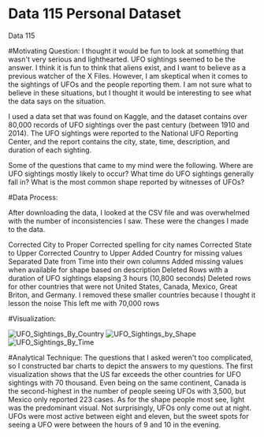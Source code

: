 # Data 115 Personal Dataset
Data 115


#Motivating Question:
I thought it would be fun to look at something that wasn't very serious and lighthearted. UFO sightings seemed to be the answer. I think it is fun to think that aliens exist, and I want to believe as a previous watcher of the X Files. However, I am skeptical when it comes to the sightings of UFOs and the people reporting them. I am not sure what to believe in these situations, but I thought it would be interesting to see what the data says on the situation. 

I used a data set that was found on Kaggle, and the dataset contains over 80,000 records of UFO sightings over the past century (between 1910 and 2014). The UFO sightings were reported to the National UFO Reporting Center, and the report contains the city, state, time, description, and duration of each sighting.

Some of the questions that came to my mind were the following.
Where are UFO sightings mostly likely to occur? 
What time do UFO sightings generally fall in?
What is the most common shape reported by witnesses of UFOs?

#Data Process:

After downloading the data, I looked at the CSV file and was overwhelmed with the number of inconsistencies I saw. These were the changes I made to the data.

Corrected City to Proper
Corrected spelling for city names
Corrected State  to Upper
Corrected Country to Upper
Added Country for missing values
Separated Date from Time into their own columns
Added missing values when available for shape based on description
Deleted Rows with a duration of UFO sightings elapsing 3 hours (10,800 seconds)
Deleted rows for other countries that were not United States, Canada, Mexico, Great Briton, and Germany. I removed these smaller countries because I thought it lesson the noise
This left me with 70,000 rows

#Visualization:

![UFO_Sightings_By_Country](https://user-images.githubusercontent.com/91361493/145460736-c25a5251-903c-4b16-96d6-e10eda701a89.png)
![UFO_Sightings_by_Shape](https://user-images.githubusercontent.com/91361493/145461131-d2944aa1-1d30-467a-98ab-640911c9ff47.png)
![UFO_Sightings_By_Time](https://user-images.githubusercontent.com/91361493/145460976-d84c3912-e07d-4ae7-9854-d0d9bc9efde1.png)

#Analytical Technique:
The questions that I asked weren't too complicated, so I constructed bar charts to depict the answers to my questions.  The first visualization shows that the US far exceeds the other countries for UFO sightings with 70 thousand. Even being on the same continent, Canada is the second-highest in the number of people seeing UFOs with 3,500, but Mexico only reported 223 cases. As for the shape people most see, light was the predominant visual. Not surprisingly, UFOs only come out at night. UFOs were most active between eight and eleven, but the sweet spots for seeing a UFO were between the hours of 9 and 10 in the evening. 


